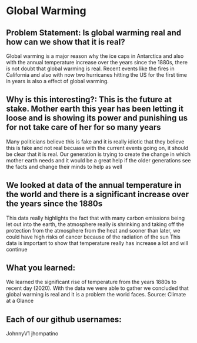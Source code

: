 # Global Warming
## Problem Statement: Is global warming real and how can we show that it is real?
Global warming is a major reason why the ice caps in Antarctica and also with the annual temperature increase over the years since the 1880s, there is not doubt that global warming is real.
Recent events like the fires in California and also with now two hurricanes hitting the US for the first time in years is also a effect of global warming. 

## Why is this interesting?: This is the future at stake. Mother earth this year has been letting it loose and is showing its power and punishing us for not take care of her for so many years
Many politicians believe this is fake and it is really idiotic that they believe this is fake and not real becuase with the current events going on, it should be clear that it is real.
Our generation is trying to create the change in which mother earth needs and it would be a great help if the older generations see the facts and change their minds to help as well 

## We looked at data of the annual temperature in the world and there is a significant increase over the years since the 1880s
This data really highlights the fact that with many carbon emissions being let out into the earth, the atmosphere really is shrinking and taking off the protection from the atmosphere from the heat and sooner than later, we could have high risks of cancer because of the radiation of the sun
This data is important to show that temperature really has increase a lot and will continue 

## What you learned: 
We learned the significant rise of temperature from the years 1880s to recent day (2020). With the data we were able to gather we concluded that global warming is real and it is a problem the world faces. 
Source: Climate at a Glance 

## Each of our github usernames:
JohnnyV1
jhompatino

